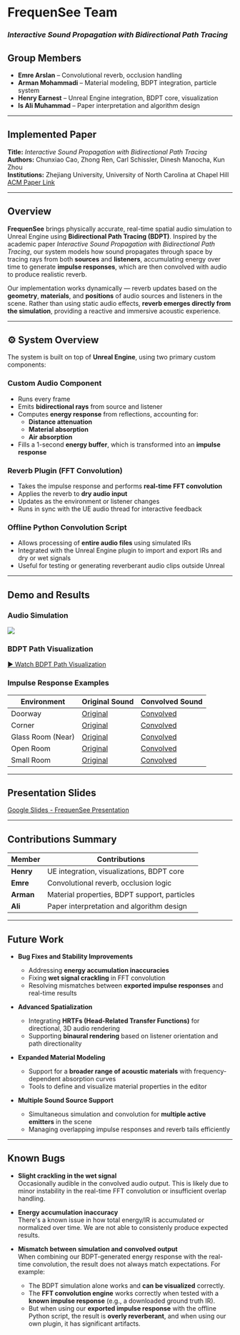 
# FrequenSee Team
### *Interactive Sound Propagation with Bidirectional Path Tracing*

## Group Members
- **Emre Arslan** – Convolutional reverb, occlusion handling  
- **Arman Mohammadi** – Material modeling, BDPT integration, particle system  
- **Henry Earnest** – Unreal Engine integration, BDPT core, visualization  
- **Is Ali Muhammad** – Paper interpretation and algorithm design

---

## Implemented Paper  
**Title:** *Interactive Sound Propagation with Bidirectional Path Tracing*  
**Authors:** Chunxiao Cao, Zhong Ren, Carl Schissler, Dinesh Manocha, Kun Zhou  
**Institutions:** Zhejiang University, University of North Carolina at Chapel Hill  
[ACM Paper Link](https://dl.acm.org/doi/10.1145/3072959.3073701)

---

##  Overview

**FrequenSee** brings physically accurate, real-time spatial audio simulation to Unreal Engine using **Bidirectional Path Tracing (BDPT)**. Inspired by the academic paper *Interactive Sound Propagation with Bidirectional Path Tracing*, our system models how sound propagates through space by tracing rays from both **sources** and **listeners**, accumulating energy over time to generate **impulse responses**, which are then convolved with audio to produce realistic reverb.

Our implementation works dynamically — reverb updates based on the **geometry**, **materials**, and **positions** of audio sources and listeners in the scene. Rather than using static audio effects, **reverb emerges directly from the simulation**, providing a reactive and immersive acoustic experience.

---

## ⚙️ System Overview

The system is built on top of **Unreal Engine**, using two primary custom components:

### Custom Audio Component
- Runs every frame
- Emits **bidirectional rays** from source and listener
- Computes **energy response** from reflections, accounting for:
  - **Distance attenuation**
  - **Material absorption**
  - **Air absorption**
- Fills a 1-second **energy buffer**, which is transformed into an **impulse response**

### Reverb Plugin (FFT Convolution)
- Takes the impulse response and performs **real-time FFT convolution**
- Applies the reverb to **dry audio input**
- Updates as the environment or listener changes
- Runs in sync with the UE audio thread for interactive feedback

### Offline Python Convolution Script
- Allows processing of **entire audio files** using simulated IRs
- Integrated with the Unreal Engine plugin to import and export IRs and dry or wet signals
- Useful for testing or generating reverberant audio clips outside Unreal

---

##  Demo and Results
### Audio Simulation 
![](audio_sim.gif)
###  BDPT Path Visualization
[▶️ Watch BDPT Path Visualization](https://drive.google.com/file/d/1Qrgv6f0Y09TMZDW3rkjjtH8V7Pt_5BQ-/view?resourcekey)

###  Impulse Response Examples

| Environment        | Original Sound | Convolved Sound |
|--------------------|----------------|------------------|
| Doorway            | [Original](https://drive.google.com/file/d/1XOndiOHBVuY9yK_lla46qoZtrXG0aPUq/view?resourcekey)              | [Convolved](https://drive.google.com/file/d/1hZD_B0aA5joJuC6S6rYDFYOXpanm1xrb/view?resourcekey)                |
| Corner             | [Original](https://drive.google.com/file/d/1XOndiOHBVuY9yK_lla46qoZtrXG0aPUq/view?resourcekey)              | [Convolved](https://drive.google.com/file/d/1T59mQEE5fXFiT9d9D4Wz23W0ZxEFHOwn/view?resourcekey)                |
| Glass Room (Near)  | [Original](https://drive.google.com/file/d/1XOndiOHBVuY9yK_lla46qoZtrXG0aPUq/view?resourcekey)              | [Convolved](https://drive.google.com/file/d/15T34nr0x890sp03hEvnSHFjNucYuXdPc/view?resourcekey)                |
| Open Room          | [Original](https://drive.google.com/file/d/1XOndiOHBVuY9yK_lla46qoZtrXG0aPUq/view?resourcekey)              | [Convolved](https://drive.google.com/file/d/19z8GR203gMbByVdawnfPsJsGzNlRR4gb/view?resourcekey)                |
| Small Room         | [Original](https://drive.google.com/file/d/1XOndiOHBVuY9yK_lla46qoZtrXG0aPUq/view?resourcekey)              | [Convolved](https://drive.google.com/file/d/1-mJ5ThKbTr5upl-ekghMefR-14COYp0c/view?resourcekey)                |

---

##  Presentation Slides
 [Google Slides - FrequenSee Presentation](https://docs.google.com/presentation/d/1pvNVEQrmCaf1WTmIF3TLoNcuW1mXzVltQuCydXzlHAo/edit?usp=sharing)  

---

## Contributions Summary

| Member         | Contributions                                  |
|----------------|------------------------------------------------|
| **Henry**      | UE integration, visualizations, BDPT core      |
| **Emre**       | Convolutional reverb, occlusion logic          |
| **Arman**      | Material properties, BDPT support, particles   |
| **Ali**        | Paper interpretation and algorithm design      |

---

## Future Work

- **Bug Fixes and Stability Improvements**  
  - Addressing **energy accumulation inaccuracies**  
  - Fixing **wet signal crackling** in FFT convolution  
  - Resolving mismatches between **exported impulse responses** and real-time results

- **Advanced Spatialization**  
  - Integrating **HRTFs (Head-Related Transfer Functions)** for directional, 3D audio rendering  
  - Supporting **binaural rendering** based on listener orientation and path directionality

- **Expanded Material Modeling**  
  - Support for a **broader range of acoustic materials** with frequency-dependent absorption curves  
  - Tools to define and visualize material properties in the editor

- **Multiple Sound Source Support**  
  - Simultaneous simulation and convolution for **multiple active emitters** in the scene  
  - Managing overlapping impulse responses and reverb tails efficiently

---

## Known Bugs

- **Slight crackling in the wet signal**  
  Occasionally audible in the convolved audio output. This is likely due to minor instability in the real-time FFT convolution or insufficient overlap handling.

- **Energy accumulation inaccuracy**  
  There's a known issue in how total energy/IR is accumulated or normalized over time. We are not able to consistenly produce expected results.

- **Mismatch between simulation and convolved output**  
  When combining our BDPT-generated energy response with the real-time convolution, the result does not always match expectations. For example:
  - The BDPT simulation alone works and **can be visualized** correctly.
  - The **FFT convolution engine** works correctly when tested with a **known impulse response** (e.g., a downloaded ground truth IR).
  - But when using our **exported impulse response** with the offline Python script, the result is **overly reverberant**, and when using our own plugin, it has significant artifacts. 
